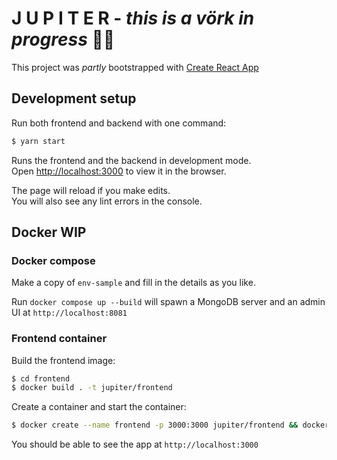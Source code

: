 # J U P I T E R - _this is a vörk in progress_ 🥴🥴

This project was _partly_ bootstrapped with [Create React App](https://github.com/facebook/create-react-app)

## Development setup

Run both frontend and backend with one command:

```bash
$ yarn start
```

Runs the frontend and the backend in development mode.<br />
Open [http://localhost:3000](http://localhost:3000) to view it in the browser.

The page will reload if you make edits.<br />
You will also see any lint errors in the console.

## Docker WIP

### Docker compose

Make a copy of `env-sample` and fill in the details as you like.

Run `docker compose up --build` will spawn a MongoDB server and an admin UI at `http://localhost:8081`

### Frontend container

Build the frontend image:

```bash
$ cd frontend
$ docker build . -t jupiter/frontend
```

Create a container and start the container:

```bash
$ docker create --name frontend -p 3000:3000 jupiter/frontend && docker start frontend
```

You should be able to see the app at `http://localhost:3000`
